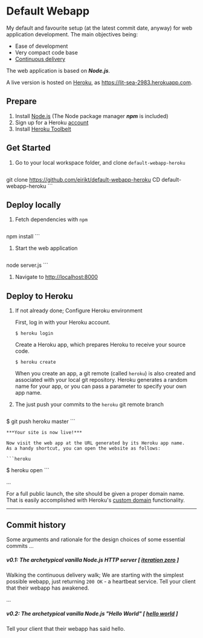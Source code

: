 # Default Webapp
My default and favourite setup (at the latest commit date, anyway) for web application development.
The main objectives being:
* Ease of development
* Very compact code base
* [Continuous delivery][continuous-delivery]

The web application is based on ***Node.js***.

A live version is hosted on [Heroku][heroku], as https://lit-sea-2983.herokuapp.com.


## Prepare
1. Install [Node.js][node] (The Node package manager ***npm*** is included)
1. Sign up for a Heroku [account][heroku-account]
1. Install [Heroku Toolbelt][heroku-setup]


## Get Started
1. Go to your local workspace folder, and clone `default-webapp-heroku`

    ```git
git clone https://github.com/eirikt/default-webapp-heroku
CD default-webapp-heroku
    ```

## Deploy locally
1. Fetch dependencies with `npm`

    ```
npm install
    ```

1. Start the web application

    ```
node server.js
    ```

1. Navigate to [http://localhost:8000]()


## Deploy to Heroku
1. If not already done; Configure Heroku environment

    First, log in with your Heroku account.

    ```
    $ heroku login
    ```

    Create a Heroku app, which prepares Heroku to receive your source code.

    ```
    $ heroku create
    ```

    When you create an app, a git remote (called `heroku`) is also created and associated with your local git repository.
    Heroku generates a random name for your app, or you can pass a parameter to specify your own app name.

1. The just push your commits to the `heroku` git remote branch

    ```
$ git push heroku master
    ```

    ***Your site is now live!***

    Now visit the web app at the URL generated by its Heroku app name.
    As a handy shortcut, you can open the website as follows:

    ```heroku
$ heroku open
    ```

...

For a full public launch, the site should be given a proper domain name.
That is easily accomplished with Heroku's [custom domain][heroku-custom-domains] functionality.

---

## Commit history
Some arguments and rationale for the design choices of some essential commits ...

##### v0.1: The archetypical vanilla Node.js HTTP server [ [iteration zero](https://github.com/eirikt/default-webapp-heroku/blob/master/ITERATION-ZERO.md) ]

Walking the continuous delivery walk;
We are starting with the simplest possible webapp, just returning `200 OK` - a heartbeat service.
Tell your client that their webapp has awakened.

...

##### v0.2: The archetypical vanilla Node.js "Hello World" [ [hello world](https://github.com/eirikt/default-webapp-heroku/blob/1f5f7e824f10ca3f47f7067c9ba7ffc098838ee4/server.js) ]

Tell your client that their webapp has said hello.





[continuous-delivery]:https://en.wikipedia.org/wiki/Continuous_delivery/
[github]:https://github.com
[node]:https://iojs.org
[heroku]:https://www.heroku.com
[heroku-account]:https://signup.heroku.com/dc
[heroku-setup]:https://devcenter.heroku.com/articles/getting-started-with-nodejs#set-up
[heroku-intro]:https://devcenter.heroku.com/articles/getting-started-with-nodejs#introduction
[heroku-custom-domains]:https://devcenter.heroku.com/articles/custom-domains
